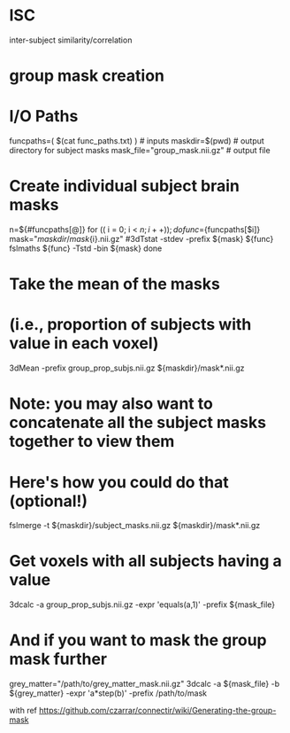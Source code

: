 # ISC
inter-subject similarity/correlation


# group mask creation
# I/O Paths
funcpaths=( $(cat func_paths.txt) ) # inputs
maskdir=$(pwd)  # output directory for subject masks
mask_file="group_mask.nii.gz" # output file

# Create individual subject brain masks
n=${#funcpaths[@]}
for (( i = 0; i < $n; i++ )); do
    func=${funcpaths[$i]}
    mask="${maskdir}/mask${i}.nii.gz"
    #3dTstat -stdev -prefix ${mask} ${func}
    fslmaths ${func} -Tstd -bin ${mask}
done

# Take the mean of the masks
# (i.e., proportion of subjects with value in each voxel)
3dMean -prefix group_prop_subjs.nii.gz ${maskdir}/mask*.nii.gz
  
# Note: you may also want to concatenate all the subject masks together to view them
# Here's how you could do that (optional!)
fslmerge -t ${maskdir}/subject_masks.nii.gz ${maskdir}/mask*.nii.gz

# Get voxels with all subjects having a value
3dcalc -a group_prop_subjs.nii.gz -expr 'equals(a,1)' -prefix ${mask_file}

# And if you want to mask the group mask further
grey_matter="/path/to/grey_matter_mask.nii.gz"
3dcalc -a ${mask_file} -b ${grey_matter} -expr 'a*step(b)' -prefix /path/to/mask

with ref https://github.com/czarrar/connectir/wiki/Generating-the-group-mask
